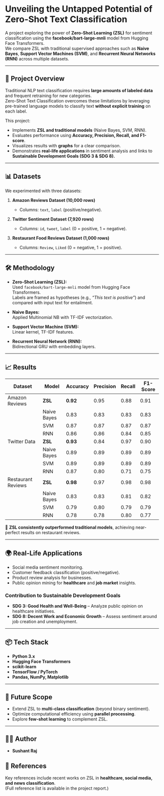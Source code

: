 # Unveiling the Untapped Potential of Zero-Shot Text Classification

A project exploring the power of **Zero-Shot Learning (ZSL)** for sentiment classification using the **facebook/bart-large-mnli** model from Hugging Face Transformers.  
We compare ZSL with traditional supervised approaches such as **Naive Bayes**, **Support Vector Machines (SVM)**, and **Recurrent Neural Networks (RNN)** across multiple datasets.

---

## 🚀 Project Overview
Traditional NLP text classification requires **large amounts of labeled data** and frequent retraining for new categories.  
Zero-Shot Text Classification overcomes these limitations by leveraging pre-trained language models to classify text **without explicit training** on each label.

This project:
- Implements **ZSL and traditional models** (Naive Bayes, SVM, RNN).
- Evaluates performance using **Accuracy, Precision, Recall, and F1-score**.
- Visualizes results with **graphs** for a clear comparison.
- Demonstrates **real-life applications** in sentiment analysis and links to **Sustainable Development Goals (SDG 3 & SDG 8).**

---

## 📊 Datasets
We experimented with three datasets:

1. **Amazon Reviews Dataset (10,000 rows)**  
   - Columns: `text`, `label` (positive/negative).  

2. **Twitter Sentiment Dataset (7,920 rows)**  
   - Columns: `id`, `tweet`, `label` (0 = positive, 1 = negative).  

3. **Restaurant Food Reviews Dataset (1,000 rows)**  
   - Columns: `Review`, `Liked` (0 = negative, 1 = positive).  

---

## 🛠️ Methodology
- **Zero-Shot Learning (ZSL):**  
  Used `facebook/bart-large-mnli` model from Hugging Face Transformers.  
  Labels are framed as hypotheses (e.g., *“This text is positive”*) and compared with input text for entailment.

- **Naive Bayes:**  
  Applied Multinomial NB with TF-IDF vectorization.

- **Support Vector Machine (SVM):**  
  Linear kernel, TF-IDF features.

- **Recurrent Neural Network (RNN):**  
  Bidirectional GRU with embedding layers.

---

## 📈 Results

| Dataset | Model        | Accuracy | Precision | Recall | F1-Score |
|---------|-------------|----------|-----------|--------|----------|
| Amazon Reviews | **ZSL** | **0.92** | 0.95 | 0.88 | 0.91 |
|             | Naive Bayes | 0.83 | 0.83 | 0.83 | 0.83 |
|             | SVM         | 0.87 | 0.87 | 0.87 | 0.87 |
|             | RNN         | 0.86 | 0.86 | 0.84 | 0.85 |
| Twitter Data | **ZSL** | **0.93** | 0.84 | 0.97 | 0.90 |
|             | Naive Bayes | 0.89 | 0.89 | 0.89 | 0.89 |
|             | SVM         | 0.89 | 0.89 | 0.89 | 0.89 |
|             | RNN         | 0.87 | 0.80 | 0.71 | 0.75 |
| Restaurant Reviews | **ZSL** | **0.98** | 0.97 | 0.98 | 0.98 |
|             | Naive Bayes | 0.83 | 0.83 | 0.81 | 0.82 |
|             | SVM         | 0.79 | 0.80 | 0.79 | 0.79 |
|             | RNN         | 0.78 | 0.78 | 0.80 | 0.77 |

📌 **ZSL consistently outperformed traditional models**, achieving near-perfect results on restaurant reviews.

---

## 🌍 Real-Life Applications
- Social media sentiment monitoring.  
- Customer feedback classification (positive/negative).  
- Product review analysis for businesses.  
- Public opinion mining for **healthcare** and **job market** insights.  

### Contribution to Sustainable Development Goals
- **SDG 3: Good Health and Well-Being** – Analyze public opinion on healthcare initiatives.  
- **SDG 8: Decent Work and Economic Growth** – Assess sentiment around job creation and unemployment.  

---

## 📦 Tech Stack
- **Python 3.x**
- **Hugging Face Transformers**
- **scikit-learn**
- **TensorFlow / PyTorch**
- **Pandas, NumPy, Matplotlib**

---

## 📌 Future Scope
- Extend ZSL to **multi-class classification** (beyond binary sentiment).  
- Optimize computational efficiency using **parallel processing**.  
- Explore **few-shot learning** to complement ZSL.  

---

## 👨‍💻 Author
- **Sushant Raj** 

## 📜 References
Key references include recent works on ZSL in **healthcare, social media, and news classification**.  
(Full reference list is available in the project report.)
